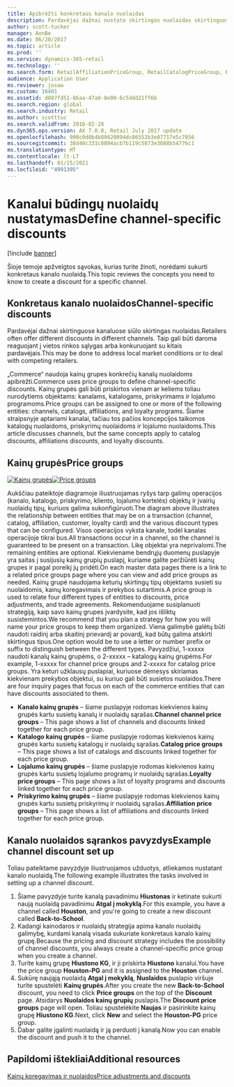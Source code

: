 ```yaml
---
title: Apibrėžti konkretaus kanalo nuolaidas
description: Pardavėjai dažnai nustato skirtingas nuolaidas skirtinguose kanaluose. Šioje temoje apžvelgtos sąvokas, kurias turite žinoti, norėdami sukurti konkretaus kanalo nuolaidą.
author: scott-tucker
manager: AnnBe
ms.date: 06/20/2017
ms.topic: article
ms.prod: ''
ms.service: dynamics-365-retail
ms.technology: ''
ms.search.form: RetailAffiliationPriceGroup, RetailCatalogPriceGroup, RetailChannelPriceGroup, RetailDiscountPriceGroup, RetailDiscountPricingWorkspace, RetailPeriodicDiscount, RetailStoreItemPriceList, RetailStoreTable
audience: Application User
ms.reviewer: josaw
ms.custom: 16401
ms.assetid: d807fd51-86aa-47a0-8e00-6c5ddd21ff6b
ms.search.region: global
ms.search.industry: Retail
ms.author: scotttuc
ms.search.validFrom: 2016-02-28
ms.dyn365.ops.version: AX 7.0.0, Retail July 2017 update
ms.openlocfilehash: 990c0d0b4b89420094dc86552b3e07717e5c7056
ms.sourcegitcommit: 38d40c331c8894acb7b119c5073e3088b54776c1
ms.translationtype: HT
ms.contentlocale: lt-LT
ms.lasthandoff: 01/15/2021
ms.locfileid: "4991395"
---
```

# <a name="define-channel-specific-discounts"></a><span data-ttu-id="f8359-104">Kanalui būdingų nuolaidų nustatymas</span><span class="sxs-lookup"><span data-stu-id="f8359-104">Define channel-specific discounts</span></span>

[!include [banner](includes/banner.md)]

<span data-ttu-id="f8359-105">Šioje temoje apžvelgtos sąvokas, kurias turite žinoti, norėdami sukurti konkretaus kanalo nuolaidą.</span><span class="sxs-lookup"><span data-stu-id="f8359-105">This topic reviews the concepts you need to know to create a discount for a specific channel.</span></span>

## <a name="channel-specific-discounts"></a><span data-ttu-id="f8359-106">Konkretaus kanalo nuolaidos</span><span class="sxs-lookup"><span data-stu-id="f8359-106">Channel-specific discounts</span></span>

<span data-ttu-id="f8359-107">Pardavėjai dažnai skirtinguose kanaluose siūlo skirtingas nuolaidas.</span><span class="sxs-lookup"><span data-stu-id="f8359-107">Retailers often offer different discounts in different channels.</span></span> <span data-ttu-id="f8359-108">Taip gali būti daroma reaguojant į vietos rinkos sąlygas arba konkuruojant su kitais pardavėjais.</span><span class="sxs-lookup"><span data-stu-id="f8359-108">This may be done to address local market conditions or to deal with competing retailers.</span></span>

<span data-ttu-id="f8359-109">„Commerce“ naudoja kainų grupes konkrečių kanalų nuolaidoms apibrėžti.</span><span class="sxs-lookup"><span data-stu-id="f8359-109">Commerce uses price groups to define channel-specific discounts.</span></span> <span data-ttu-id="f8359-110">Kainų grupės gali būti priskirtos vienam ar keliems toliau nurodytiems objektams: kanalams, katalogams, priskyrimams ir lojalumo programoms.</span><span class="sxs-lookup"><span data-stu-id="f8359-110">Price groups can be assigned to one or more of the following entities: channels, catalogs, affiliations, and loyalty programs.</span></span> <span data-ttu-id="f8359-111">Šiame straipsnyje aptariami kanalai, tačiau tos pačios koncepcijos taikomos katalogų nuolaidoms, priskyrimų nuolaidoms ir lojalumo nuolaidoms.</span><span class="sxs-lookup"><span data-stu-id="f8359-111">This article discusses channels, but the same concepts apply to catalog discounts, affiliations discounts, and loyalty discounts.</span></span>

## <a name="price-groups"></a><span data-ttu-id="f8359-112">Kainų grupės</span><span class="sxs-lookup"><span data-stu-id="f8359-112">Price groups</span></span>

<span data-ttu-id="f8359-113">[![Kainų grupės](./media/price-groups-1024x608.png)](./media/price-groups.png)</span><span class="sxs-lookup"><span data-stu-id="f8359-113">[![Price groups](./media/price-groups-1024x608.png)](./media/price-groups.png)</span></span>

<span data-ttu-id="f8359-114">Aukščiau pateiktoje diagramoje iliustruojamas ryšys tarp galimų operacijos (kanalo, katalogo, priskyrimo, kliento, lojalumo kortelės) objektų ir įvairių nuolaidų tipų, kuriuos galima sukonfigūruoti.</span><span class="sxs-lookup"><span data-stu-id="f8359-114">The diagram above illustrates the relationship between entities that may be on a transaction (channel, catalog, affiliation, customer, loyalty card) and the various discount types that can be configured.</span></span> <span data-ttu-id="f8359-115">Visos operacijos vyksta kanale, todėl kanalas operacijoje tikrai bus.</span><span class="sxs-lookup"><span data-stu-id="f8359-115">All transactions occur in a channel, so the channel is guaranteed to be present on a transaction.</span></span> <span data-ttu-id="f8359-116">Likę objektai yra neprivalomi.</span><span class="sxs-lookup"><span data-stu-id="f8359-116">The remaining entities are optional.</span></span> <span data-ttu-id="f8359-117">Kiekviename bendrųjų duomenų puslapyje yra saitas į susijusių kainų grupių puslapį, kuriame galite peržiūrėti kainų grupes ir pagal poreikį jų pridėti.</span><span class="sxs-lookup"><span data-stu-id="f8359-117">On each master data pages there is a link to a related price groups page where you can view and add price groups as needed.</span></span> <span data-ttu-id="f8359-118">Kainų grupė naudojama keturių skirtingų tipų objektams susieti su nuolaidomis, kainų koregavimais ir prekybos sutartimis.</span><span class="sxs-lookup"><span data-stu-id="f8359-118">A price group is used to relate four different types of entities to discounts, price adjustments, and trade agreements.</span></span> <span data-ttu-id="f8359-119">Rekomenduojame susiplanuoti strategiją, kaip savo kainų grupes įvardysite, kad jos išliktų susistemintos.</span><span class="sxs-lookup"><span data-stu-id="f8359-119">We recommend that you plan a strategy for how you will name your price groups to keep them organized.</span></span> <span data-ttu-id="f8359-120">Viena galimybė galėtų būti naudoti raidinį arba skaitinį prievardį ar povardį, kad būtų galima atskirti skirtingus tipus.</span><span class="sxs-lookup"><span data-stu-id="f8359-120">One option would be to use a letter or number prefix or suffix to distinguish between the different types.</span></span> <span data-ttu-id="f8359-121">Pavyzdžiui, 1-xxxxx naudoti kanalų kainų grupėms, o 2-xxxxx – katalogų kainų grupėms.</span><span class="sxs-lookup"><span data-stu-id="f8359-121">For example, 1-xxxxx for channel price groups and 2-xxxxx for catalog price groups.</span></span> <span data-ttu-id="f8359-122">Yra keturi užklausų puslapiai, kuriuose dėmesys skiriamas kiekvienam prekybos objektui, su kuriuo gali būti susietos nuolaidos.</span><span class="sxs-lookup"><span data-stu-id="f8359-122">There are four inquiry pages that focus on each of the commerce entities that can have discounts associated to them.</span></span>

- <span data-ttu-id="f8359-123">**Kanalo kainų grupės** – šiame puslapyje rodomas kiekvienos kainų grupės kartu susietų kanalų ir nuolaidų sąrašas.</span><span class="sxs-lookup"><span data-stu-id="f8359-123">**Channel channel price groups** – This page shows a list of channels and discounts linked together for each price group.</span></span>
- <span data-ttu-id="f8359-124">**Katalogo kainų grupės** – šiame puslapyje rodomas kiekvienos kainų grupės kartu susietų katalogų ir nuolaidų sąrašas.</span><span class="sxs-lookup"><span data-stu-id="f8359-124">**Catalog price groups** – This page shows a list of catalogs and discounts linked together for each price group.</span></span>
- <span data-ttu-id="f8359-125">**Lojalumo kainų grupės** – šiame puslapyje rodomas kiekvienos kainų grupės kartu susietų lojalumo programų ir nuolaidų sąrašas.</span><span class="sxs-lookup"><span data-stu-id="f8359-125">**Loyalty price groups** – This page shows a list of loyalty programs and discounts linked together for each price group.</span></span>
- <span data-ttu-id="f8359-126">**Priskyrimo kainų grupės** – šiame puslapyje rodomas kiekvienos kainų grupės kartu susietų priskyrimų ir nuolaidų sąrašas.</span><span class="sxs-lookup"><span data-stu-id="f8359-126">**Affiliation price groups** – This page shows a list of affiliations and discounts linked together for each price group.</span></span>

## <a name="example-channel-discount-set-up"></a><span data-ttu-id="f8359-127">Kanalo nuolaidos sąrankos pavyzdys</span><span class="sxs-lookup"><span data-stu-id="f8359-127">Example channel discount set up</span></span>

<span data-ttu-id="f8359-128">Toliau pateiktame pavyzdyje iliustruojamos užduotys, atliekamos nustatant kanalo nuolaidą.</span><span class="sxs-lookup"><span data-stu-id="f8359-128">The following example illustrates the tasks involved in setting up a channel discount.</span></span>

1. <span data-ttu-id="f8359-129">Šiame pavyzdyje turite kanalą pavadinimu **Hiustonas** ir ketinate sukurti naują nuolaidą pavadinimu **Atgal į mokyklą**.</span><span class="sxs-lookup"><span data-stu-id="f8359-129">For this example, you have a channel called **Houston**, and you're going to create a new discount called **Back-to-School**.</span></span>
2. <span data-ttu-id="f8359-130">Kadangi kainodaros ir nuolaidų strategija apima kanalo nuolaidų galimybę, kurdami kanalą visada sukuriate konkretaus kanalo kainų grupę.</span><span class="sxs-lookup"><span data-stu-id="f8359-130">Because the pricing and discount strategy includes the possibility of channel discounts, you always create a channel-specific price group when you create a channel.</span></span>
3. <span data-ttu-id="f8359-131">Turite kainų grupę **Hiustono KG**, ir ji priskirta **Hiustono** kanalui.</span><span class="sxs-lookup"><span data-stu-id="f8359-131">You have the price group **Houston-PG** and it is assigned to the **Houston** channel.</span></span>
4. <span data-ttu-id="f8359-132">Sukūrę naująją nuolaidą **Atgal į mokyklą**, **Nuolaidos** puslapio viršuje turite spustelėti **Kainų grupės**.</span><span class="sxs-lookup"><span data-stu-id="f8359-132">After you create the new **Back-to-School** discount, you need to click **Price groups** on the top of the **Discount** page.</span></span> <span data-ttu-id="f8359-133">Atsidarys **Nuolaidos kainų grupių** puslapis.</span><span class="sxs-lookup"><span data-stu-id="f8359-133">The **Discount price groups** page will open.</span></span> <span data-ttu-id="f8359-134">Toliau spustelėkite **Naujas** ir pasirinkite kainų grupę **Hiustono KG**.</span><span class="sxs-lookup"><span data-stu-id="f8359-134">Next, click **New** and select the **Houston-PG** price group.</span></span>
5. <span data-ttu-id="f8359-135">Dabar galite įgalinti nuolaidą ir ją perduoti į kanalą.</span><span class="sxs-lookup"><span data-stu-id="f8359-135">Now you can enable the discount and push it to the channel.</span></span>

## <a name="additional-resources"></a><span data-ttu-id="f8359-136">Papildomi ištekliai</span><span class="sxs-lookup"><span data-stu-id="f8359-136">Additional resources</span></span>

[<span data-ttu-id="f8359-137">Kainų koregavimas ir nuolaidos</span><span class="sxs-lookup"><span data-stu-id="f8359-137">Price adjustments and discounts</span></span>](price-adjustments-discounts.md)
